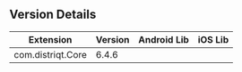 ## Version Details

| Extension | Version | Android Lib | iOS Lib |
| --- | --- | --- | --- |
| com.distriqt.Core | 6.4.6 |  |  |
